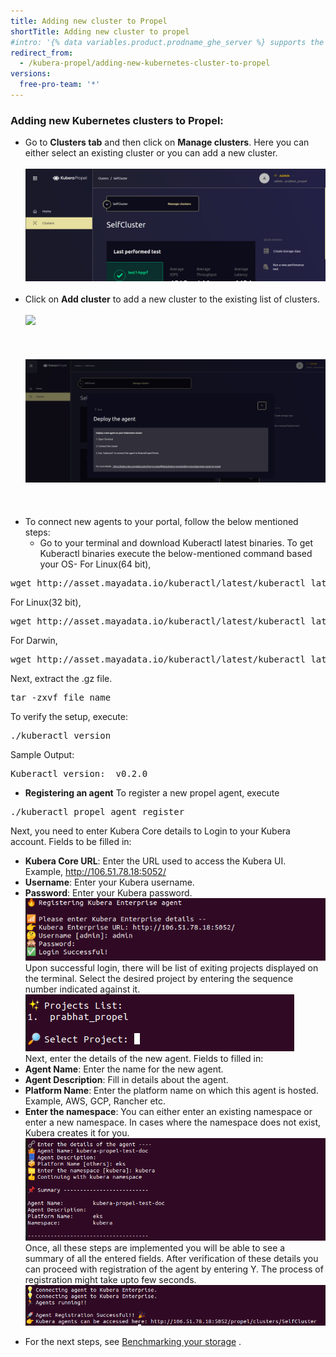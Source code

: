 ```yaml
---
title: Adding new cluster to Propel
shortTitle: Adding new cluster to propel
#intro: '{% data variables.product.prodname_ghe_server %} supports the same powerful API available on {% data variables.product.prodname_dotcom_the_website %} as well as its own set of API endpoints.'
redirect_from:
  - /kubera-propel/adding-new-kubernetes-cluster-to-propel
versions:
  free-pro-team: '*'
---
```



### Adding new Kubernetes clusters to Propel:

* Go to <b>Clusters tab</b> and then click on <b>Manage clusters</b>. Here you can either select an existing cluster or you can add a new  cluster. 
<br><br>
<a href="/assets/images/ManageCluster.png" target="_blank"><img class="image-with-border" src="/assets/images/ManageCluster.png"></a>
<br><br>
* Click on <b>Add cluster</b> to add a new cluster to the existing list of clusters.
<br><br>
<a href="/assets/images/propel2.png" target="_blank"><img class="image-with-border" src="/assets/images/propel2.png"></a>
<br><br>
<br><br>
<a href="/assets/images/propel3.png" target="_blank"><img class="image-with-border" src="/assets/images/propel3.png"></a>
<br><br>
<br><br>
* To connect new agents to your portal, follow the below mentioned steps:
  - Go to your terminal and download Kuberactl latest binaries. To get Kuberactl binaries execute the below-mentioned command based your OS-
For Linux(64 bit),
<pre>wget http://asset.mayadata.io/kuberactl/latest/kuberactl_latest_Linux_x86_64.tar.gz
</pre>
For Linux(32 bit),
<pre>wget http://asset.mayadata.io/kuberactl/latest/kuberactl_latest_Linux_i386.tar.gz
</pre>
For Darwin,
<pre>wget http://asset.mayadata.io/kuberactl/latest/kuberactl_latest_Darwin_x86_64.tar.gz
</pre>
Next, extract the .gz file.
<pre>tar -zxvf file_name</pre>
To verify the setup, execute:
<pre>./kuberactl version</pre>
Sample Output:
<pre>Kuberactl version:  v0.2.0</pre>
- <b>Registering an agent</b> To register a new propel agent, execute
<pre>./kuberactl propel agent register</pre>
 Next, you need to enter Kubera Core details to Login to your Kubera account. Fields to be filled in:
  - <b>Kubera Core URL</b>: Enter the URL used to access the Kubera UI.
  Example, http://106.51.78.18:5052/
  - <b>Username</b>: Enter your Kubera username.
  - <b>Password</b>: Enter your Kubera password.
<a href="/assets/images/RegisteringAgent.png" target="_blank"><img class="image-with-border" src="/assets/images/RegisteringAgent.png"></a>
Upon successful login, there will be list of exiting projects displayed on the terminal. Select the desired project by entering the sequence number indicated against it.
<a href="/assets/images/SelectProject.png" target="_blank"><img class="image-with-border" src="/assets/images/SelectProject.png"></a><br>
Next, enter the details of the new agent.
Fields to filled in:
  - <b>Agent Name</b>: Enter the name for the new agent.
  - <b>Agent Description</b>: Fill in details about the agent.
  - <b>Platform Name</b>: Enter the platform name on which this agent is hosted. Example, AWS, GCP, Rancher etc.
  - <b>Enter the namespace</b>: You can either enter an existing namespace or enter a new namespace. In cases where the namespace does not exist, Kubera creates it for you.
 <a href="/assets/images/AgentDetails.png" target="_blank"><img class="image-with-border" src="/assets/images/AgentDetails.png"></a>
Once, all these steps are implemented you will be able to see a summary of all the entered fields.
After verification of these details you can proceed with registration of the agent by entering Y. The process of registration might take upto few seconds.
<a href="/assets/images/ClusterConnected.png" target="_blank"><img class="image-with-border" src="/assets/images/ClusterConnected.png"></a>



* For the next steps, see <a href="https://kubera-docs.mayadata.io/en/free-pro-team@latest/kubera-propel/benchmarking-your-storage">Benchmarking your storage</a> . 
